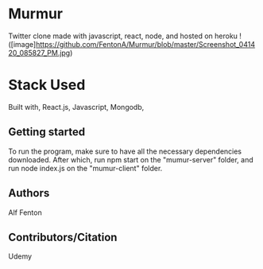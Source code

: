 # Murmur
Twitter clone made with javascript, react, node, and hosted on heroku 
!([image]https://github.com/FentonA/Murmur/blob/master/Screenshot_041420_085827_PM.jpg)

# Stack Used 
Built with, React.js, Javascript, Mongodb, 

## Getting started
To run the program, make sure to have all the necessary dependencies downloaded. 
After which, run npm start on the "mumur-server" folder, and run node index.js on the "mumur-client" folder. 

## Authors
Alf Fenton

## Contributors/Citation 
Udemy 
